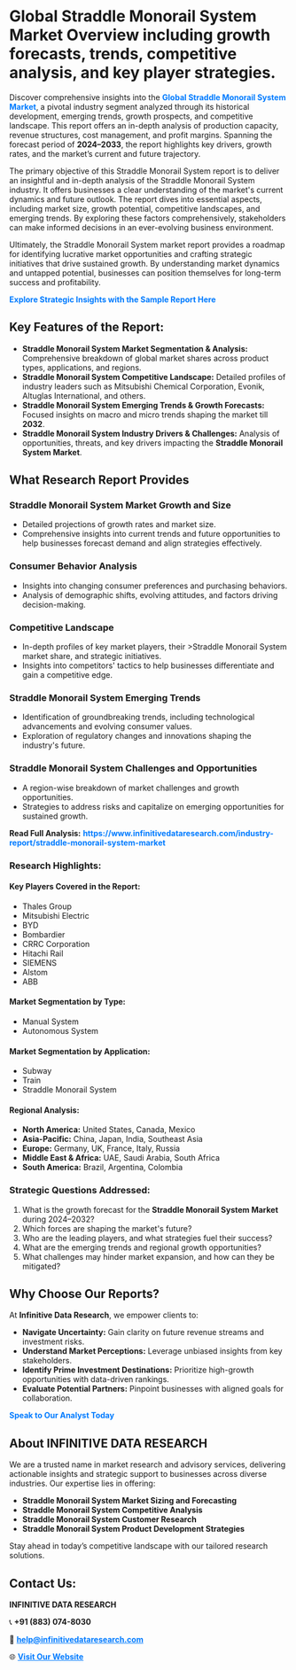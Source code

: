 <h1>Global Straddle Monorail System Market Overview including growth forecasts, trends, competitive analysis, and key player strategies.</h1>
<p>
Discover comprehensive insights into the 
<a href="https://www.infinitivedataresearch.com/industry-report/straddle-monorail-system-market" rel="dofollow" style="color: #007BFF; text-decoration: none;"><strong>Global Straddle Monorail System Market</strong></a>, a pivotal industry segment analyzed through its historical development, emerging trends, growth prospects, and competitive landscape. This report offers an in-depth analysis of production capacity, revenue structures, cost management, and profit margins. Spanning the forecast period of <strong>2024–2033</strong>, the report highlights key drivers, growth rates, and the market’s current and future trajectory.
</p>
<p>
The primary objective of this Straddle Monorail System report is to deliver an insightful and in-depth analysis of the Straddle Monorail System industry. It offers businesses a clear understanding of the market's current dynamics and future outlook. The report dives into essential aspects, including market size, growth potential, competitive landscapes, and emerging trends. By exploring these factors comprehensively, stakeholders can make informed decisions in an ever-evolving business environment.
</p>
<p>
Ultimately, the Straddle Monorail System market report provides a roadmap for identifying lucrative market opportunities and crafting strategic initiatives that drive sustained growth. By understanding market dynamics and untapped potential, businesses can position themselves for long-term success and profitability.
</p>
<p>
<a href="https://www.infinitivedataresearch.com/request-sample/reportId=102086" style="color: #007BFF; text-decoration: none;"><strong>Explore Strategic Insights with the Sample Report Here</strong></a>
</p>

<h2>Key Features of the Report:</h2>
<ul>
<li><strong>Straddle Monorail System Market Segmentation & Analysis:</strong> Comprehensive breakdown of global market shares across product types, applications, and regions.</li>
<li><strong>Straddle Monorail System Competitive Landscape:</strong> Detailed profiles of industry leaders such as Mitsubishi Chemical Corporation, Evonik, Altuglas International, and others.</li>
<li><strong>Straddle Monorail System Emerging Trends & Growth Forecasts:</strong> Focused insights on macro and micro trends shaping the market till <strong>2032</strong>.</li>
<li><strong>Straddle Monorail System Industry Drivers & Challenges:</strong> Analysis of opportunities, threats, and key drivers impacting the <strong>Straddle Monorail System Market</strong>.</li>
</ul>

<h2>What Research Report Provides</h2>
<h3>Straddle Monorail System Market Growth and Size</h3>
<ul>
<li>Detailed projections of growth rates and market size.</li>
<li>Comprehensive insights into current trends and future opportunities to help businesses forecast demand and align strategies effectively.</li>
</ul>

<h3>Consumer Behavior Analysis</h3>
<ul>
<li>Insights into changing consumer preferences and purchasing behaviors.</li>
<li>Analysis of demographic shifts, evolving attitudes, and factors driving decision-making.</li>
</ul>

<h3>Competitive Landscape</h3>
<ul>
<li>In-depth profiles of key market players, their >Straddle Monorail System market share, and strategic initiatives.</li>
<li>Insights into competitors' tactics to help businesses differentiate and gain a competitive edge.</li>
</ul>

<h3>Straddle Monorail System Emerging Trends</h3>
<ul>
<li>Identification of groundbreaking trends, including technological advancements and evolving consumer values.</li>
<li>Exploration of regulatory changes and innovations shaping the industry's future.</li>
</ul>

<h3>Straddle Monorail System Challenges and Opportunities</h3>
<ul>
<li>A region-wise breakdown of market challenges and growth opportunities.</li>
<li>Strategies to address risks and capitalize on emerging opportunities for sustained growth.</li>
</ul>
<p><strong>Read Full Analysis:</strong> <a href="https://www.infinitivedataresearch.com/industry-report/straddle-monorail-system-market" rel="dofollow" style="color: #007BFF; text-decoration: none;"><strong>https://www.infinitivedataresearch.com/industry-report/straddle-monorail-system-market</strong></a></p>
<h3>Research Highlights:</h3>
<h4>Key Players Covered in the Report:</h4>
<ul><li>Thales Group</li><li>Mitsubishi Electric</li><li>BYD</li><li>Bombardier</li><li>CRRC Corporation</li><li>Hitachi Rail</li><li>SIEMENS</li><li>Alstom</li><li>ABB</li></ul>
<h4>Market Segmentation by Type:</h4>
<ul><li>Manual System</li><li>Autonomous System</li></ul>
<h4>Market Segmentation by Application:</h4>
<ul><li>Subway</li><li>Train</li><li>Straddle Monorail System</li></ul>

<h4>Regional Analysis:</h4>
<ul>
<li><strong>North America:</strong> United States, Canada, Mexico</li>
<li><strong>Asia-Pacific:</strong> China, Japan, India, Southeast Asia</li>
<li><strong>Europe:</strong> Germany, UK, France, Italy, Russia</li>
<li><strong>Middle East & Africa:</strong> UAE, Saudi Arabia, South Africa</li>
<li><strong>South America:</strong> Brazil, Argentina, Colombia</li>
</ul>

<h3>Strategic Questions Addressed:</h3>
<ol>
<li>What is the growth forecast for the <strong>Straddle Monorail System Market</strong> during 2024–2032?</li>
<li>Which forces are shaping the market's future?</li>
<li>Who are the leading players, and what strategies fuel their success?</li>
<li>What are the emerging trends and regional growth opportunities?</li>
<li>What challenges may hinder market expansion, and how can they be mitigated?</li>
</ol>

<h2>Why Choose Our Reports?</h2>
<p>At <strong>Infinitive Data Research</strong>, we empower clients to:</p>
<ul>
<li><strong>Navigate Uncertainty:</strong> Gain clarity on future revenue streams and investment risks.</li>
<li><strong>Understand Market Perceptions:</strong> Leverage unbiased insights from key stakeholders.</li>
<li><strong>Identify Prime Investment Destinations:</strong> Prioritize high-growth opportunities with data-driven rankings.</li>
<li><strong>Evaluate Potential Partners:</strong> Pinpoint businesses with aligned goals for collaboration.</li>
</ul>
<p><a href="https://www.infinitivedataresearch.com/industry-report/straddle-monorail-system-market" rel="dofollow" style="color: #007BFF; text-decoration: none;"><strong>Speak to Our Analyst Today</strong></a></p>

<h2>About INFINITIVE DATA RESEARCH</h2>
<p>We are a trusted name in market research and advisory services, delivering actionable insights and strategic support to businesses across diverse industries. Our expertise lies in offering:</p>
<ul>
<li><strong>Straddle Monorail System Market Sizing and Forecasting</strong></li>
<li><strong>Straddle Monorail System Competitive Analysis</strong></li>
<li><strong>Straddle Monorail System Customer Research</strong></li>
<li><strong>Straddle Monorail System Product Development Strategies</strong></li>
</ul>
<p>Stay ahead in today’s competitive landscape with our tailored research solutions.</p>

<h2>Contact Us:</h2>
<p><strong>INFINITIVE DATA RESEARCH</strong></p>
<p>📞 <strong>+91 (883) 074-8030</strong></p>
<p>📧 <strong><a href="mailto:help@infinitivedataresearch.com" style="color: #007BFF;">help@infinitivedataresearch.com</a></strong></p>
<p>🌐 <strong><a href="https://www.infinitivedataresearch.com" rel="dofollow" style="color: #007BFF;">Visit Our Website</a></strong></p>